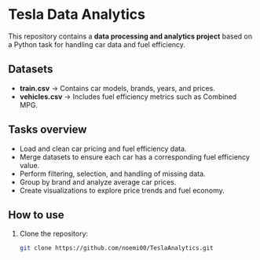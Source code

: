 # Tesla Data Analytics 

This repository contains a **data processing and analytics project** based on a Python task for handling car data and fuel efficiency.

## Datasets
- **train.csv** → Contains car models, brands, years, and prices.
- **vehicles.csv** → Includes fuel efficiency metrics such as Combined MPG.

## Tasks overview
- Load and clean car pricing and fuel efficiency data.
- Merge datasets to ensure each car has a corresponding fuel efficiency value.
- Perform filtering, selection, and handling of missing data.
- Group by brand and analyze average car prices.
- Create visualizations to explore price trends and fuel economy.

## How to use
1. Clone the repository:
   ```bash
   git clone https://github.com/noemi00/TeslaAnalytics.git
